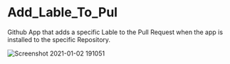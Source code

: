 # Add_Lable_To_Pul
 
Github App that adds a specific Lable to the Pull Request when the app is installed to the specific Repository.


![Screenshot 2021-01-02 191051](https://user-images.githubusercontent.com/19146537/103469170-4caadd80-4d2f-11eb-8e02-fcfb07a2e1be.png)
